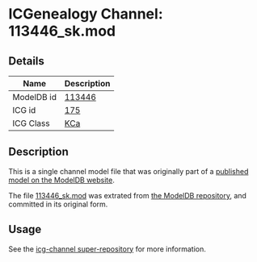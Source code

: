 # ICGenealogy Channel: 113446\_sk.mod

## Details

Name | Description
---- | -----------
ModelDB id | [113446](http://senselab.med.yale.edu/ModelDB/ShowModel.cshtml?model=113446)
ICG id | [175](http://icg.neurotheory.ox.ac.uk/channels/5/175)
ICG Class | [KCa](http://icg.neurotheory.ox.ac.uk/channels/5)

## Description

This is a single channel model file that was originally part of a [published model on the ModelDB website](http://senselab.med.yale.edu/mModelDB/ShowModel.cshtml?model=113446).

The file [113446\_sk.mod](113446_sk.mod) was extrated from [the ModelDB repository](http://senselab.med.yale.edu/ModelDB/ShowModel.cshtml?model=113446), and committed in its original form.

## Usage

See the [icg-channel super-repository](https://github.com/icgenealogy/icg-channels) for more information.